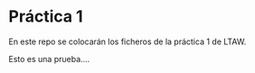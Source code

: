 # Práctica 1

En este repo se colocarán los ficheros de la práctica 1 de LTAW.

Esto es una prueba....
